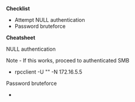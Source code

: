 <b>Checklist</b>

<ul>
  <li>Attempt NULL authentication</li>
  <li>Password bruteforce</li>
</ul>

<b>Cheatsheet</b>

NULL authentication

Note - If this works, proceed to authenticated SMB

<ul>
  <li>rpcclient -U "" -N 172.16.5.5</li>
</ul>

Password bruteforce

<ul>
  <li></li>
</ul>
